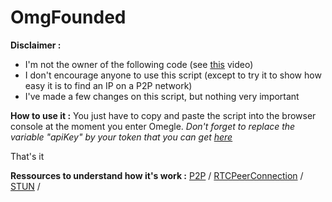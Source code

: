 # OmgFounded

**Disclaimer :**
* I'm not the owner of the following code (see [this](https://www.youtube.com/watch?v=fN9cWpY5zUc) video)
* I don't encourage anyone to use this script (except to try it to show how easy it is to find an IP on a P2P network)
* I've made a few changes on this script, but nothing very important

**How to use it :**
You just have to copy and paste the script into the browser console at the moment you enter Omegle.
*Don't forget to replace the variable "apiKey" by your token that you can get [here](https://ipgeolocation.io/)*

That's it

**Ressources to understand how it's work :**
[P2P](https://en.wikipedia.org/wiki/Peer-to-peer) / 
[RTCPeerConnection](https://developer.mozilla.org/en-US/docs/Web/API/RTCPeerConnection) / 
[STUN](https://en.wikipedia.org/wiki/STUN) / 
